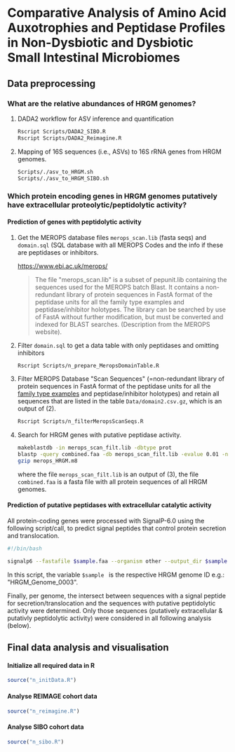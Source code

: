 # Comparative Analysis of Amino Acid Auxotrophies and Peptidase Profiles in Non-Dysbiotic and Dysbiotic Small Intestinal Microbiomes

## Data preprocessing

### What are the relative abundances of HRGM genomes?

1. DADA2 workflow for ASV inference and quantification

   ```sh
   Rscript Scripts/DADA2_SIBO.R
   Rscript Scripts/DADA2_Reimagine.R
   ```

2. Mapping of 16S sequences (i.e., ASVs) to 16S rRNA genes from HRGM genomes.

   ```sh
   Scripts/./asv_to_HRGM.sh
   Scripts/./asv_to_HRGM_SIBO.sh
   ```

   

### Which protein encoding genes in HRGM genomes putatively have extracellular proteolytic/peptidolytic activity?

#### Prediction of genes with peptidolytic activity

1. Get the MEROPS database files `merops_scan.lib` (fasta seqs) and `domain.sql` (SQL database with all MEROPS Codes and the info if these are peptidases or inhibitors.

   https://www.ebi.ac.uk/merops/

   > The file "merops_scan.lib" is a subset of pepunit.lib containing the sequences used for the MEROPS batch Blast. It contains a non-redundant library of protein sequences in FastA format of the peptidase units for all the family type examples and peptidase/inhibitor holotypes. The library can be searched by use of FastA without further modification, but must be converted and indexed for BLAST searches. (Description from the MEROPS website).

1. Filter `domain.sql` to get a data table with only peptidases and omitting inhibitors

   ```sh
   Rscript Scripts/n_prepare_MeropsDomainTable.R
   ```

2. Filter MEROPS Database "Scan Sequences" (=non-redundant library of protein sequences in FastA format of the peptidase units for all the <u>family type examples</u> and peptidase/inhibitor holotypes) and retain all sequences that are listed in the table `Data/domain2.csv.gz`, which is an output of (2).

   ```sh
   Rscript Scripts/n_filterMeropsScanSeqs.R
   ```

3. Search for HRGM genes with putative peptidase activity. 

   ```sh
   makeblastdb -in merops_scan_filt.lib -dbtype prot
   blastp -query combined.faa -db merops_scan_filt.lib -evalue 0.01 -num_threads 12 -outfmt 6 > merops_HRGM.m8
   gzip merops_HRGM.m8
   ```

   where the file `merops_scan_filt.lib` is an output of (3), the file `combined.faa` is a fasta file with all protein sequences of all HRGM genomes.

#### Prediction of putative peptidases with extracellular catalytic activity

All protein-coding genes were processed with SignalP-6.0 using the following script/call, to predict signal peptides that control protein secretion and translocation.

```sh
#!/bin/bash

signalp6 --fastafile $sample.faa --organism other --output_dir $sample --format txt --mode fast --model_dir signalp-6-package/models/
```

In this script, the variable `$sample ` is the respective HRGM genome ID e.g.: "HRGM_Genome_0003".



Finally, per genome, the intersect between sequences with a signal peptide for secretion/translocation and the sequences with putative peptidolytic activity were determined. Only those sequences (putatively extracellular & putativly peptidolytic activity) were considered in all following analysis (below).


## Final data analysis and visualisation

#### Initialize all required data in R

```R
source("n_initData.R")
```

#### Analyse REIMAGE cohort data

```R
source("n_reimagine.R")
```

#### Analyse SIBO cohort data

```R
source("n_sibo.R")
```
